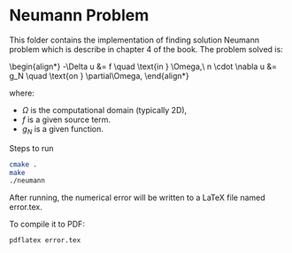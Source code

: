 # Neumann Problem
This folder contains the implementation of finding solution Neumann problem which is describe in chapter 4 of the book. The problem solved is:

\begin{align*}
  -\Delta u &= f \quad \text{in } \Omega,\\
  n \cdot \nabla u &= g_N \quad \text{on } \partial\Omega,
\end{align*}



where:
- $\Omega$ is the computational domain (typically 2D),
- $f$ is a given source term.
- $g_N$ is a given function.

Steps to run

```bash
cmake .
make
./neumann
```

After running, the numerical error will be written to a LaTeX file named error.tex.

To compile it to PDF:
```bash
pdflatex error.tex
```
